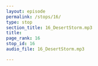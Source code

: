 ```yaml
---
layout: episode
permalink: /stops/16/
type: stop
section_title: 16_DesertStorm.mp3
title: 
page_rank: 16
stop_id: 16
audio_file: 16_DesertStorm.mp3

---
```

